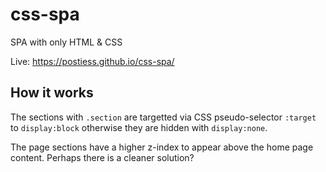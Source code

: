 # css-spa
SPA with only HTML &amp; CSS

Live:
https://postiess.github.io/css-spa/

## How it works

The sections with ```.section``` are targetted via CSS pseudo-selector ```:target``` to ```display:block``` otherwise they are hidden with ```display:none```.

The page sections have a higher z-index to appear above the home page content. Perhaps there is a cleaner solution?




